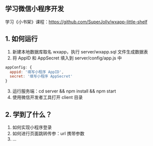 ## 学习微信小程序开发

学习《小书架》课程：https://github.com/SuperJolly/wxapp-little-shelf

## 1. 如何运行

1. 新建本地数据库取名 wxapp，执行 server/wxapp.sql 文件生成数据表
2. 将 AppID 和 AppSecret 填入到 server/config/app.js 中
```js
appConfig: {
  appid: '填写小程序 AppID',
  secret: '填写小程序 AppSecret'
}
```
3. 运行服务端：cd server && npm install && npm start
4. 使用微信开发者工具打开 client 目录

## 2. 学到了什么？

1. 如何实现小程序登录
2. 如何进行页面跳转传参：url 携带参数
3. ...
